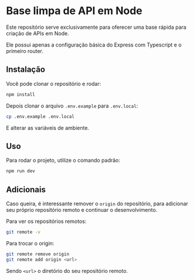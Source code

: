 # Base limpa de API em Node

Este repositório serve exclusivamente para oferecer uma base rápida para criação de APIs em Node.

Ele possui apenas a configuração básica do Express com Typescript e o primeiro router.

## Instalação
Você pode clonar o repositório e rodar:
```bash
npm install
```

Depois clonar o arquivo `.env.example` para `.env.local`:
```bash
cp .env.example .env.local
```
E alterar as variáveis de ambiente.

## Uso
Para rodar o projeto, utilize o comando padrão:
```bash
npm run dev
```

## Adicionais
Caso queira, é interessante remover o `origin` do repositório, para adicionar seu próprio repositório remoto e continuar o desenvolvimento.

Para ver os repositórios remotos:
```bash
git remote -v
```

Para trocar o origin:
```bash
git remote remove origin
git remote add origin <url>
```
Sendo `<url>` o diretório do seu repositório remoto.